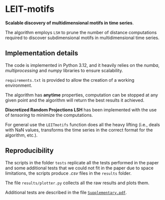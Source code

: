 # LEIT-motifs
**Scalable discovery of multidimensional motifs in time series**.

The algorithm employs `LSH` to prune the number of distance computations required to discover subdimensional motifs in multidimensional time series.

## Implementation details
The code is implemented in Python 3.12, and it heavily relies on the 
*numba*, *multiprocessing* and *numpy* libraries to ensure scalability.

`requirements.txt` is provided to allow the creation of a working environment.

The algorithm has **anytime** properties, computation can be stopped at any given point and the algorithm will return the best results it achieved.

**Discretized Random Projections LSH** has been implemented with the use of *tensoring* to minimize the computations.

For general use the `LEITmotifs` function does all the heavy lifting (i.e., deals with NaN values, transforms the time series in the correct format for the algorithm, etc.).


## Reproducibility
The scripts in the folder `tests` replicate all the tests performed in the paper and some additional tests that we could
not fit in the paper due to space limitations, the scripts produce *.csv* files in the `results` folder.

The file `results/plotter.py` collects all the raw results and plots them.

Additional tests are described in the file [`Supplementary.pdf`](https://github.com/FrancescoMonaco/LEIT-motifs/blob/main/Supplementary.pdf).
